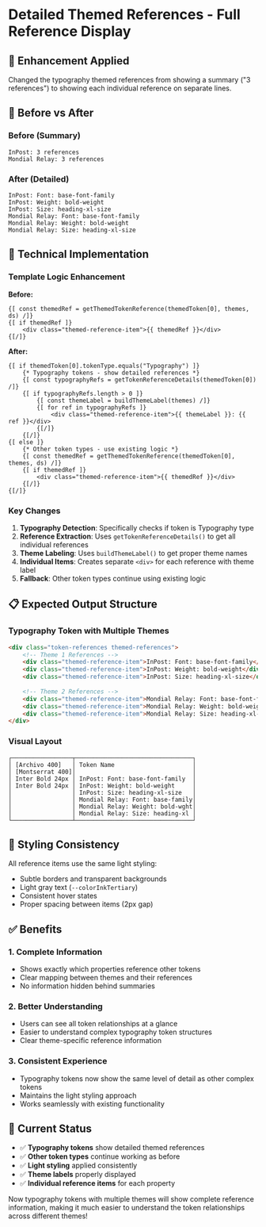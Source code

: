 # Detailed Themed References - Full Reference Display

## 🎯 Enhancement Applied

Changed the typography themed references from showing a summary ("3 references") to showing each individual reference on separate lines.

## 🔄 Before vs After

### **Before (Summary)**
```
InPost: 3 references
Mondial Relay: 3 references
```

### **After (Detailed)**
```
InPost: Font: base-font-family
InPost: Weight: bold-weight  
InPost: Size: heading-xl-size
Mondial Relay: Font: base-font-family
Mondial Relay: Weight: bold-weight
Mondial Relay: Size: heading-xl-size
```

## 🔧 Technical Implementation

### **Template Logic Enhancement**

**Before:**
```pulsar
{[ const themedRef = getThemedTokenReference(themedToken[0], themes, ds) /]}
{[ if themedRef ]}
    <div class="themed-reference-item">{{ themedRef }}</div>
{[/]}
```

**After:**
```pulsar
{[ if themedToken[0].tokenType.equals("Typography") ]}
    {* Typography tokens - show detailed references *}
    {[ const typographyRefs = getTokenReferenceDetails(themedToken[0]) /]}
    {[ if typographyRefs.length > 0 ]}
        {[ const themeLabel = buildThemeLabel(themes) /]}
        {[ for ref in typographyRefs ]}
            <div class="themed-reference-item">{{ themeLabel }}: {{ ref }}</div>
        {[/]}
    {[/]}
{[ else ]}
    {* Other token types - use existing logic *}
    {[ const themedRef = getThemedTokenReference(themedToken[0], themes, ds) /]}
    {[ if themedRef ]}
        <div class="themed-reference-item">{{ themedRef }}</div>
    {[/]}
{[/]}
```

### **Key Changes**

1. **Typography Detection**: Specifically checks if token is Typography type
2. **Reference Extraction**: Uses `getTokenReferenceDetails()` to get all individual references
3. **Theme Labeling**: Uses `buildThemeLabel()` to get proper theme names
4. **Individual Items**: Creates separate `<div>` for each reference with theme label
5. **Fallback**: Other token types continue using existing logic

## 📋 Expected Output Structure

### **Typography Token with Multiple Themes**
```html
<div class="token-references themed-references">
    <!-- Theme 1 References -->
    <div class="themed-reference-item">InPost: Font: base-font-family</div>
    <div class="themed-reference-item">InPost: Weight: bold-weight</div>
    <div class="themed-reference-item">InPost: Size: heading-xl-size</div>
    
    <!-- Theme 2 References -->
    <div class="themed-reference-item">Mondial Relay: Font: base-font-family</div>
    <div class="themed-reference-item">Mondial Relay: Weight: bold-weight</div>
    <div class="themed-reference-item">Mondial Relay: Size: heading-xl-size</div>
</div>
```

### **Visual Layout**
```
┌─────────────────┬─────────────────────────────────┐
│ [Archivo 400]   │ Token Name                      │
│ [Montserrat 400]│                                 │
│ Inter Bold 24px │ InPost: Font: base-font-family  │
│ Inter Bold 24px │ InPost: Weight: bold-weight     │
│                 │ InPost: Size: heading-xl-size   │
│                 │ Mondial Relay: Font: base-family│
│                 │ Mondial Relay: Weight: bold-wght│
│                 │ Mondial Relay: Size: heading-xl │
└─────────────────┴─────────────────────────────────┘
```

## 🎨 Styling Consistency

All reference items use the same light styling:
- Subtle borders and transparent backgrounds
- Light gray text (`--colorInkTertiary`)
- Consistent hover states
- Proper spacing between items (2px gap)

## ✅ Benefits

### **1. Complete Information**
- Shows exactly which properties reference other tokens
- Clear mapping between themes and their references
- No information hidden behind summaries

### **2. Better Understanding**
- Users can see all token relationships at a glance
- Easier to understand complex typography token structures
- Clear theme-specific reference information

### **3. Consistent Experience**
- Typography tokens now show the same level of detail as other complex tokens
- Maintains the light styling approach
- Works seamlessly with existing functionality

## 🚀 Current Status

- ✅ **Typography tokens** show detailed themed references
- ✅ **Other token types** continue working as before
- ✅ **Light styling** applied consistently
- ✅ **Theme labels** properly displayed
- ✅ **Individual reference items** for each property

Now typography tokens with multiple themes will show complete reference information, making it much easier to understand the token relationships across different themes!